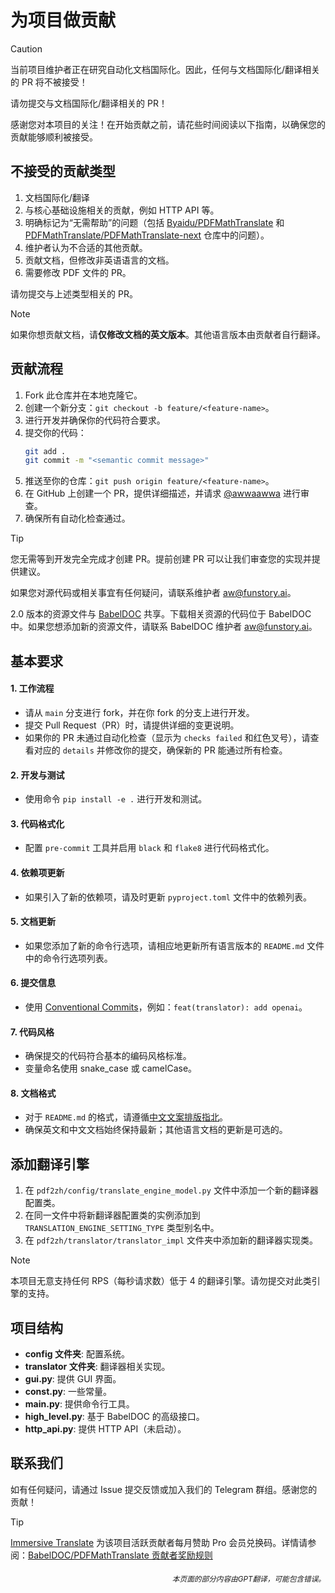# 为项目做贡献

> [!CAUTION]
>
> 当前项目维护者正在研究自动化文档国际化。因此，任何与文档国际化/翻译相关的 PR 将不被接受！
>
> 请勿提交与文档国际化/翻译相关的 PR！

感谢您对本项目的关注！在开始贡献之前，请花些时间阅读以下指南，以确保您的贡献能够顺利被接受。

## 不接受的贡献类型

1. 文档国际化/翻译
2. 与核心基础设施相关的贡献，例如 HTTP API 等。
3. 明确标记为“无需帮助”的问题（包括 [Byaidu/PDFMathTranslate](Byaidu/PDFMathTranslate) 和 [PDFMathTranslate/PDFMathTranslate-next](PDFMathTranslate/PDFMathTranslate-next) 仓库中的问题）。
4. 维护者认为不合适的其他贡献。
5. 贡献文档，但修改非英语语言的文档。
6. 需要修改 PDF 文件的 PR。

请勿提交与上述类型相关的 PR。

> [!NOTE]
>
> 如果你想贡献文档，请**仅修改文档的英文版本**。其他语言版本由贡献者自行翻译。

## 贡献流程

1. Fork 此仓库并在本地克隆它。
2. 创建一个新分支：`git checkout -b feature/<feature-name>`。
3. 进行开发并确保你的代码符合要求。
4. 提交你的代码：
   ```bash
   git add .
   git commit -m "<semantic commit message>"
   ```
5. 推送至你的仓库：`git push origin feature/<feature-name>`。
6. 在 GitHub 上创建一个 PR，提供详细描述，并请求 [@awwaawwa](https://github.com/awwaawwa) 进行审查。
7. 确保所有自动化检查通过。

> [!TIP]
>
> 您无需等到开发完全完成才创建 PR。提前创建 PR 可以让我们审查您的实现并提供建议。
>
> 如果您对源代码或相关事宜有任何疑问，请联系维护者 aw@funstory.ai。
>
> 2.0 版本的资源文件与 [BabelDOC](https://github.com/funstory-ai/BabelDOC) 共享。下载相关资源的代码位于 BabelDOC 中。如果您想添加新的资源文件，请联系 BabelDOC 维护者 aw@funstory.ai。

## 基本要求

<h4 id="sop">1. 工作流程</h4>

   - 请从 `main` 分支进行 fork，并在你 fork 的分支上进行开发。
   - 提交 Pull Request（PR）时，请提供详细的变更说明。
   - 如果你的 PR 未通过自动化检查（显示为 `checks failed` 和红色叉号），请查看对应的 `details` 并修改你的提交，确保新的 PR 能通过所有检查。


<h4 id="开发与测试">2. 开发与测试</h4>

   - 使用命令 `pip install -e .` 进行开发和测试。


<h4 id="format">3. 代码格式化</h4>

   - 配置 `pre-commit` 工具并启用 `black` 和 `flake8` 进行代码格式化。


<h4 id="requpdate">4. 依赖项更新</h4>

   - 如果引入了新的依赖项，请及时更新 `pyproject.toml` 文件中的依赖列表。


<h4 id="docupdate">5. 文档更新</h4>

   - 如果您添加了新的命令行选项，请相应地更新所有语言版本的 `README.md` 文件中的命令行选项列表。


<h4 id="commitmsg">6. 提交信息</h4>

   - 使用 [Conventional Commits](https://www.conventionalcommits.org/en/v1.0.0/)，例如：`feat(translator): add openai`。


<h4 id="codestyle">7. 代码风格</h4>

   - 确保提交的代码符合基本的编码风格标准。
   - 变量命名使用 snake_case 或 camelCase。


<h4 id="doctypo">8. 文档格式</h4>

   - 对于 `README.md` 的格式，请遵循[中文文案排版指北](https://github.com/sparanoid/chinese-copywriting-guidelines)。
   - 确保英文和中文文档始终保持最新；其他语言文档的更新是可选的。

## 添加翻译引擎

1. 在 `pdf2zh/config/translate_engine_model.py` 文件中添加一个新的翻译器配置类。
2. 在同一文件中将新翻译器配置类的实例添加到 `TRANSLATION_ENGINE_SETTING_TYPE` 类型别名中。
3. 在 `pdf2zh/translator/translator_impl` 文件夹中添加新的翻译器实现类。

> [!NOTE]
>
> 本项目无意支持任何 RPS（每秒请求数）低于 4 的翻译引擎。请勿提交对此类引擎的支持。

## 项目结构

- **config 文件夹**: 配置系统。
- **translator 文件夹**: 翻译器相关实现。
- **gui.py**: 提供 GUI 界面。
- **const.py**: 一些常量。
- **main.py**: 提供命令行工具。
- **high_level.py**: 基于 BabelDOC 的高级接口。
- **http_api.py**: 提供 HTTP API（未启动）。

## 联系我们

如有任何疑问，请通过 Issue 提交反馈或加入我们的 Telegram 群组。感谢您的贡献！

> [!TIP]
>
> [Immersive Translate](https://immersivetranslate.com) 为该项目活跃贡献者每月赞助 Pro 会员兑换码。详情请参阅：[BabelDOC/PDFMathTranslate 贡献者奖励规则](https://funstory-ai.github.io/BabelDOC/CONTRIBUTOR_REWARD/)

<div align="right"> 
<h6><small>本页面的部分内容由GPT翻译，可能包含错误。</small></h6>